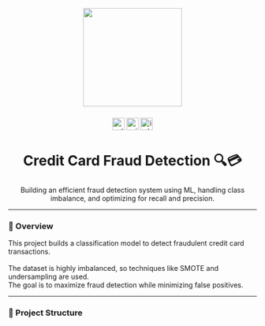 <div align="center">
  <img height="200" src="https://media.giphy.com/media/M9gbBd9nbDrOTu1Mqx/giphy.gif" />
</div>

###

<div align="center">
  <img src="https://img.shields.io/badge/Python-3.8-blue?style=for-the-badge&logo=python&logoColor=white" height="25" alt="python badge" />
  <img src="https://img.shields.io/badge/Scikit--Learn-F7931E?style=for-the-badge&logo=scikit-learn&logoColor=white" height="25" alt="scikit-learn badge" />
  <img src="https://img.shields.io/badge/imbalanced--learn-00599C?style=for-the-badge&logo=python&logoColor=white" height="25" alt="imbalanced-learn badge" />
</div>

###

<h1 align="center">Credit Card Fraud Detection 🔍💳</h1>

###

<div align="center">
  <p>Building an efficient fraud detection system using ML, handling class imbalance, and optimizing for recall and precision.</p>
</div>

---

<h3 align="left">📖 Overview</h3>

<p align="left">
  This project builds a classification model to detect fraudulent credit card transactions.<br><br>
  The dataset is highly imbalanced, so techniques like SMOTE and undersampling are used.<br>
  The goal is to maximize fraud detection while minimizing false positives.
</p>

---

<h3 align="left">📁 Project Structure</h3>

